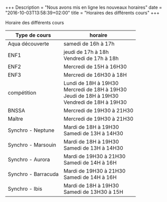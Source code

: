 +++
Description = "Nous avons mis en ligne les nouveaux horaires"
date = "2016-10-03T13:58:39+02:00"
title = "Horaires des différents cours"
+++

<p> Horaire des différents cours </p>
<table class="table table-striped">
<thead>
<tr>
<th>Type de cours</th>
<th>horaire</th>
</tr>
</thead>
<tbody>
<tr>
<td>Aqua découverte</td>
<td>samedi de 16h à 17h</td>
</tr>

<tr>
<td>ENF1</td>
<td>jeudi de 17h à 18h</br>
Vendredi de 17h à 18h
</td>
</tr>
<tr>
<td>ENF2</td>
<td>Mercredi de 15H à 16H30</td>
</tr>
<tr>
<td>ENF3</td>
<td>Mercredi de 16H30 à 18H</td>
</tr>
<tr >
<td>compétition</td>
<td>Lundi de 18H à 19H30</br>
Mercredi de 18H à 19H30</br>
Jeudi de 18H à 19H30</br>
Vendredi de 18H à 19H30
</td>
</tr>
<tr>
<td>BNSSA</td>
<td>Mercredi de 19H30 à 21H30</td>
</tr>
<tr>
<td>Maître</td>
<td>Mercredi de 19H30 à 21H30</td>
</tr>
<tr>
<td>Synchro - Neptune</td>
<td>Mardi de 18H à 19H30</br>
Samedi de 13H à 14H30
</td>
</tr>
<tr>
<td>Synchro - Marsouin</td>
<td>Mardi de 18H à 19H30</br>
Samedi de 13H à 14H30
</td>
</tr>
<tr>
<td>Synchro - Aurora</td>
<td>Mardi de 19H30 à 21H30</br>
Samedi de 14H à 16H
</td>
</tr>
<tr>
<td>Synchro - Barracuda</td>
<td>Mardi de 19H30 à 21H30</br>
Samedi de 14H à 16H
</td>
</tr>
<tr>
<td>Synchro - Ibis</td>
<td>Mardi de 18H à 19H30</br>
Samedi de 13H30 à 15H
</td>
</tr>
</tbody>
</table>
